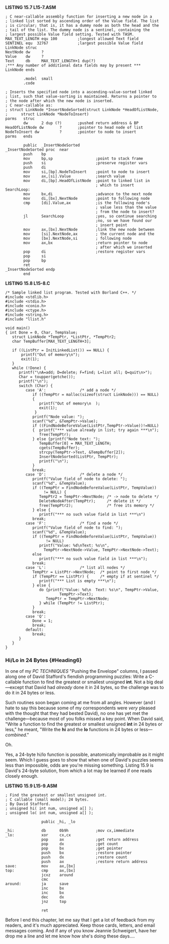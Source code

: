 **LISTING 15.7 L15-7.ASM**

    ; C near-callable assembly function for inserting a new node in a
    ; linked list sorted by ascending order of the Value field. The list
    ; is circular; that is, it has a dummy node as both the head and the
    ; tail of the list. The dummy node is a sentinel, containing the
    ; largest possible Value field setting. Tested with TASM.
    MAX_TEXT_LENGTH equ 100         ;longest allowed Text field
    SENTINEL equ  32767             ;largest possible Value field
    LinkNode struc
    NextNode dw     ?
    Value    dw     ?
    Text     db     MAX_TEXT_LENGTH+1 dup(?)
    ;*** Any number of additional data fields may by present ***
    LinkNode ends

            .model  small
            .code

    ; Inserts the specified node into a ascending-value-sorted linked
    ; list, such that value-sorting is maintained. Returns a pointer to
    ; the node after which the new node is inserted.
    ; C near-callable as:
    ; struct LinkNode *InsertNodeSorted(struct LinkNode *HeadOfListNode,
    ;      struct LinkNode *NodeToInsert)
    parms   struc
            dw      2 dup (?)       ;pushed return address & BP
    HeadOfListNode dw       ?       ;pointer to head node of list
    NodeToInsert dw         ?       ;pointer to node to insert
    parms   ends

            public  _InsertNodeSorted
    _InsertNodeSorted proc  near
            push    bp
            mov     bp,sp                   ;point to stack frame
            push    si                      ;preserve register vars
            push    di
            mov     si,[bp].NodeToInsert    ;point to node to insert
            mov     ax,[si].Value           ;search value
            mov     di,[bp].HeadOfListNode  ;point to linked list in
                                            ; which to insert
    SearchLoop:
            mov     bx,di                   ;advance to the next node
            mov     di,[bx].NextNode        ;point to following node
            cmp     [di].Value,ax           ;is the following node's
                                            ; value less than the value
                                            ; from the node to insert?
            jl      SearchLoop              ;yes, so continue searching
                                            ;no, so we have found our
                                            ; insert point
            mov     ax,[bx].NextNode        ;link the new node between
            mov     [si].NextNode,ax        ; the current node and the
            mov     [bx].NextNode,si        ; following node
            mov     ax,bx                   ;return pointer to node
                                            ; after which we inserted
            pop     di                      ;restore register vars
            pop     si
            pop     bp
            ret
    _InsertNodeSorted endp
            end

**LISTING 15.8 L15-8.C**

    /* Sample linked list program. Tested with Borland C++. */
    #include <stdlib.h>
    #include <stdio.h>
    #include <conio.h>
    #include <ctype.h>
    #include <string.h>
    #include "llist.h"

    void main()
    { int Done = 0, Char, TempValue;
       struct LinkNode *TempPtr, *ListPtr, *TempPtr2;
       char TempBuffer[MAX_TEXT_LENGTH+3];

       if ((ListPtr = InitLinkedList()) == NULL) {
           printf("Out of memory\n");
           exit(1);
       }
       while (!Done) {
          printf("\nA=add; D=delete; F=find; L=list all; Q=quit\n>");
          Char = toupper(getche());
          printf("\n");
          switch (Char) {
             case 'A':               /* add a node */
                if ((TempPtr = malloc(sizeof(struct LinkNode))) == NULL)
                {
                   printf("Out of memory\n  );
                   exit(1);
                 }
                printf("Node value: ");
                scanf("%d", &TempPtr->Value);
                if ((FindNodeBeforeValue(ListPtr,TempPtr->Value))!=NULL)
                {  printf("*** value already in list; try again ***\n");
                   free(TempPtr);
                } else {printf("Node text: ");
                   TempBuffer[0] = MAX_TEXT_LENGTH;
                   cgets(TempBuffer);
                   strcpy(TempPtr->Text, &TempBuffer[2]);
                   InsertNodeSorted(ListPtr, TempPtr);
                   printf("\n");
                }
                break;
             case 'D':               /* delete a node */
                printf("Value field of node to delete: ");
                scanf("%d", &TempValue);
                if ((TempPtr = FindNodeBeforeValue(ListPtr, TempValue))
                     != NULL) {
                   TempPtr2 = TempPtr->NextNode; /* -> node to delete */
                   DeleteNodeAfter(TempPtr);     /* delete it */
                   free(TempPtr2);               /* free its memory */
                } else {
                   printf("*** no such value field in list ***\n")
                break;
             case 'F':               /* find a node */
                printf("Value field of node to find: ");
                scanf("%d", &TempValue);
                if ((TempPtr = FindNodeBeforeValue(ListPtr, TempValue))
                      != NULL)
                   printf("Value: %d\nText: %s\n",
                     TempPtr->NextNode->Value, TempPtr->NextNode->Text);
                else
                   printf("*** no such value field in list ***\n");
                break;
             case 'L':               /* list all nodes */
                TempPtr = ListPtr->NextNode;  /* point to first node */
                if (TempPtr == ListPtr) {     /* empty if at sentinel */
                   printf("*** List is empty ***\n");
                } else {
                   do {printf("Value: %d\n  Text: %s\n", TempPtr->Value,
                            TempPtr->Text);
                      TempPtr = TempPtr->NextNode;
                   } while (TempPtr != ListPtr);
                }
                break;
             case 'Q':
                Done = 1;
                break;
             default:
                break;
          }
       }
    }

### Hi/Lo in 24 Bytes {#Heading6}

In one of my *PC TECHNIQUES* "Pushing the Envelope" columns, I passed
along one of David Stafford's fiendish programming puzzles: Write a
C-callable function to find the greatest or smallest unsigned **int**.
Not a big deal—except that David had *already* done it in 24 bytes, so
the challenge was to do it in 24 bytes or less.

Such routines soon began coming at me from all angles. However (and I
hate to say this because some of my correspondents were *very* pleased
with the thought that they had bested David), no one has yet met the
challenge—because most of you folks missed a key point. When David said,
"Write a function to find the greatest or smallest unsigned **int** in
24 bytes or less," he meant, "Write the **hi** and the **lo** functions
in 24 bytes or less—*combined*."

Oh.

Yes, a 24-byte hi/lo function is possible, anatomically improbable as it
might seem. Which I guess goes to show that when one of David's puzzles
seems less than impossible, odds are you're missing something. Listing
15.9 is David's 24-byte solution, from which a lot may be learned if one
reads closely enough.

**LISTING 15.9 L15-9.ASM**

    ; Find the greatest or smallest unsigned int.
    ; C callable (small model); 24 bytes.
    ; By David Stafford.
    ; unsigned hi( int num, unsigned a[] );
    ; unsigned lo( int num, unsigned a[] );

                    public _hi, _lo

    _hi:            db      0b9h            ;mov cx,immediate
    _lo:            xor     cx,cx
                    pop     ax              ;get return address
                    pop     dx              ;get count
                    pop     bx              ;get pointer
                    push    bx              ;restore pointer
                    push    dx              ;restore count
                    push    ax              ;restore return address
    save:           mov     ax,[bx]
    top:            cmp     ax,[bx]
                    jcxz    around
                    cmc
    around:         ja      save
                    inc     bx
                    inc     bx
                    dec     dx
                    jnz     top

                    ret

Before I end this chapter, let me say that I get a lot of feedback from
my readers, and it's much appreciated. Keep those cards, letters, and
email messages coming. And if any of you know Jeannie Schweigert, have
her drop me a line and let me know how she's doing these days....